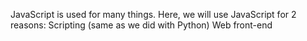 JavaScript is used for many things. Here, we will use JavaScript for 2 reasons:
    Scripting (same as we did with Python)
    Web front-end
